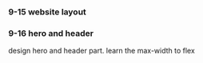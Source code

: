 ### 9-15 website layout

### 9-16 hero and header

design hero and header part. learn the max-width to flex
